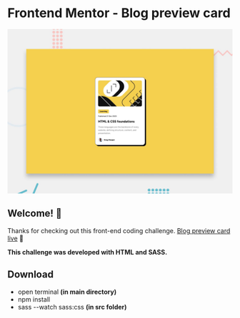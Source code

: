 # Frontend Mentor - Blog preview card

![Design preview for the Blog preview card coding challenge](./public/design/desktop-preview.jpg)

## Welcome! 👋

Thanks for checking out this front-end coding challenge. [Blog preview card live](https://frontendmentor-blog-preview-card-main.netlify.app/) 🚀

**This challenge was developed with HTML and SASS.**

## Download

- open terminal **(in main directory)**
- npm install
- sass --watch sass:css **(in src folder)**